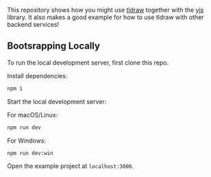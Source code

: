 This repository shows how you might use [tldraw](https://github.com/tldraw/tldraw) together with the [yjs](https://yjs.dev) library. It also makes a good example for how to use tldraw with other backend services!

## Bootsrapping Locally

To run the local development server, first clone this repo.

Install dependencies:

```bash
npm i
```

Start the local development server:

For macOS/Linux:
```bash
npm run dev
```
For Windows:
```bash
npm run dev:win
```

Open the example project at `localhost:3000`.
